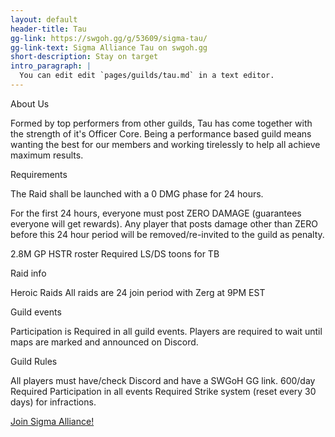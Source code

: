 ```yaml
---
layout: default
header-title: Tau
gg-link: https://swgoh.gg/g/53609/sigma-tau/
gg-link-text: Sigma Alliance Tau on swgoh.gg
short-description: Stay on target
intro_paragraph: |
  You can edit edit `pages/guilds/tau.md` in a text editor.
---
```


About Us



Formed by top performers from other guilds, Tau has come together with the strength of it's Officer Core. Being a performance based guild means wanting the best for our members and working tirelessly to help all achieve maximum results.



Requirements



The Raid shall be launched with a 0 DMG phase for 24 hours.

For the first 24 hours, everyone must post ZERO DAMAGE (guarantees everyone will get rewards). Any player that posts damage other than ZERO before this 24 hour period will be removed/re-invited to the guild as penalty.

2.8M GP
HSTR roster
Required LS/DS toons for TB



Raid info


Heroic Raids
All raids are 24 join period with Zerg at 9PM EST



Guild events


Participation is Required in all guild events.
Players are required to wait until maps are marked and announced on Discord.



Guild Rules


All players must have/check Discord and have a SWGoH GG link.
600/day Required
Participation in all events Required
Strike system (reset every 30 days) for infractions.






[Join Sigma Alliance!](https://discord.gg/V33Kfaj)
